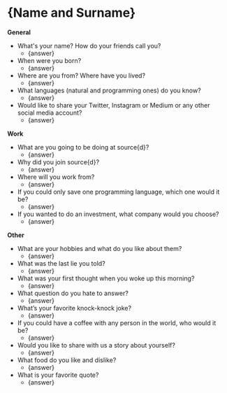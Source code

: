 # {Name and Surname}

**General**
- What's your name? How do your friends call you? 
  - {answer}
- When were you born?
  - {answer}
- Where are you from? Where have you lived?
  - {answer}
- What languages (natural and programming ones) do you know?
  - {answer}
- Would like to share your Twitter, Instagram or Medium or any other social media account?
  - {answer}

**Work**
- What are you going to be doing at source{d}?
  - {answer}
- Why did you join source{d}?
  - {answer}
- Where will you work from?
  - {answer}
- If you could only save one programming language, which one would it be? 
  - {answer}
- If you wanted to do an investment, what company would you choose?
  - {answer}

**Other**
- What are your hobbies and what do you like about them?
  - {answer}
- What was the last lie you told?
  - {answer}
- What was your first thought when you woke up this morning?
  - {answer}
- What question do you hate to answer?
  - {answer}
- What’s your favorite knock-knock joke?
  - {answer}
- If you could have a coffee with any person in the world, who would it be?
  - {answer}
- Would you like to share with us a story about yourself?
  - {answer}
- What food do you like and dislike?
  - {answer}
- What is your favorite quote?
  - {answer}
  

